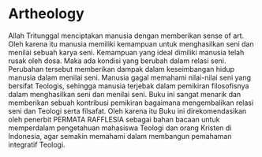 # Artheology
Allah Tritunggal menciptakan manusia dengan memberikan sense of art. Oleh karena itu manusia memiliki kemampuan untuk menghasilkan seni dan menilai sebuah karya seni. Kemampuan yang ideal dimiliki manusia telah rusak oleh dosa. Maka ada kondisi yang berubah dalam relasi seni.  Perubahan tersebut memberikan dampak dalam keseimbangan hidup manusia dalam menilai seni. Manusia gagal memahami nilai-nilai seni yang bersifat Teologis, sehingga manusia terjebak dalam pemikiran filosofisnya dalam menghasilkan seni dan menilai seni. Buku ini sangat menarik dan memberikan sebuah kontribusi pemikiran bagaimana mengembalikan relasi seni dan Teologi serta filsafat. Oleh karena itu Buku ini direkomendasikan oleh penerbit PERMATA RAFFLESIA sebagai bahan bacaan untuk memperdalam pengetahuan mahasiswa Teologi dan orang Kristen di Indonesia, agar semakin memahami dalam membangun pemahaman integratif Teologi.
